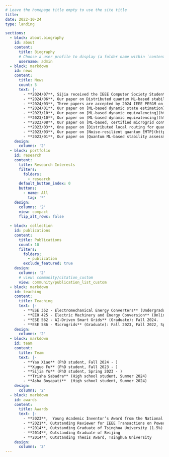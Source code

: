 ```yaml
---
# Leave the homepage title empty to use the site title
title:
date: 2022-10-24
type: landing

sections:
  - block: about.biography
    id: about
    content:
      title: Biography
      # Choose a user profile to display (a folder name within `content/authors/`)
      username: admin
  - block: markdown
    id: news
    content:
      title: News
      count: 5
      text: |-
        - **2024/07**, Sijia received the IEEE Computer Society Student Travel Grants to support her oral presentation at QCE24.
        - **2024/06**, Our paper on Distributed quantum ML-based stability assessment is accepted by 2024 IEEE International Conference on Quantum Computing and Engineering (QCE24).
        - **2024/03**, Three papers are accepted by 2024 IEEE PESGM on Learning-enabled runtime reachable dynamics, Stochastic reachable dynamics, and Adversarial-resilient quantum ML.
        - **2024/01**, Our paper on [ML-based dynamic state estimation](https://ieeexplore.ieee.org/abstract/document/10457950) is accepted by IEEE Transactions on Industry Applications.
        - **2023/10**, Our paper on [ML-based dynamic equivalencing](https://arxiv.org/pdf/2309.16950) is selected as the Top 5 in the 2023 CIGRE Next Generation Network (NGN) Paper Competition. 
        - **2023/10**, Our paper on [ML-based dynamic equivalencing](https://ieeexplore.ieee.org/document/10298789) is accepted by IEEE Transactions on Power Systems. 
        - **2023/08**, Our paper on [ML-based, certified microgrid control](https://ieeexplore.ieee.org/abstract/document/10233047) is accepted by IEEE Transactions on Smart Grid.
        - **2023/03**, One paper on [Distributed local routing for quantum network-enabled microgrids](https://ieeexplore.ieee.org/abstract/document/10364635) is accepted by the 2023 IEEE PESGM. 
        - **2023/03**, Our paper on [Noise-resilient quantum EMTP](https://ieeexplore.ieee.org/abstract/document/9769895) is published by IEEE Transactions on Power Systems.
        - **2023/01**, Our paper on [Quantum ML-based stability assessment](https://ieeexplore.ieee.org/abstract/document/9737359) is accepted by IEEE Transactions on Power Systems.
    design:
      columns: '2'
  - block: portfolio
    id: research
    content:
      title: Research Interests
      filters:
        folders:
          - research
      default_button_index: 0
      buttons:
        - name: All
          tag: '*'
    design:
      columns: '2'
      view: compact
      flip_alt_rows: false
  
  - block: collection
    id: publications
    content:
      title: Publications
      count: 10
      filters:
        folders:
          - publication
        exclude_featured: true
    design:
      columns: '2'
      # view: community/citation_custom
      view: community/publication_list_custom
  - block: markdown
    id: teaching
    content:
      title: Teaching
      text: |-
        - **ESE 352 - Electromechanical Energy Converters** (Undergraduate): Fall 2024, Fall 2023, Fall 2022.
        - **EEO 425 - Electric Machinery and Energy Conversion** (Online): Fall 2024, Fall 2023, Fall 2022.
        - **ESE 562 - AI-Driven Smart Grids** (Graduate): Fall 2024.
        - **ESE 586 - Microgrids** (Graduate): Fall 2023, Fall 2022, Spring 2022, Spring 2021.
    design:
      columns: '2'
  - block: markdown
    id: team
    content:
      title: Team
      text: |-
        - **Yao Xiao** (PhD student, Fall 2024 - )
        - **Xuguo Fu** (PhD student, Fall 2023 - )
        - **Sijia Yu** (PhD student, Spring 2023 - )
        - **Trisha Sabadra** (High school student, Summer 2024)
        - **Asha Boyapati**  (High school student, Summer 2024)
    design:
      columns: '2'
  - block: markdown
    id: awards
    content:
      title: Awards
      text: |-
        - **2023**,  Young Academic Inventor’s Award from the National Academy of Inventors (NAI) Stony Brook University Chapter, recognized for her ”fundamental work in quantum computing techniques for large-scale power system problems”
        - **2021**, Outstanding Reviewer for IEEE Transactions on Power Systems
        - **2014**, Outstanding Graduate of Tsinghua University (1.5%) 
        - **2014**, Outstanding Graduate of Beijing
        - **2014**, Outstanding Thesis Award, Tsinghua University
    design:
      columns: '2'
---
```

